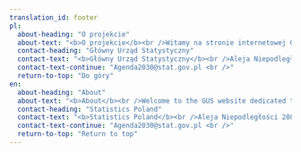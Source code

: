 ```yaml
---
translation_id: footer
pl:
  about-heading: "O projekcie"
  about-text: "<b>O projekcie</b><br />Witamy na stronie internetowej GUS poświęconej Agendzie 2030 i Celom Zrównoważonego Rozwoju"
  contact-heading: "Główny Urząd Statystyczny"
  contact-text: "<b>Główny Urząd Statystyczny</b><br />Aleja Niepodległości 208<br />00-925 Warszawa<br />"
  contact-text-continue: "Agenda2030@stat.gov.pl <br />"
  return-to-top: "Do góry"
en:
  about-heading: "About"
  about-text: "<b>About</b><br />Welcome to the GUS website dedicated to Agenda 2030 and Sustainable Development Goals"
  contact-heading: "Statistics Poland"
  contact-text: "<b>Statistics Poland</b><br />Aleja Niepodległości 208<br />00-925 Warszawa<br />"
  contact-text-continue: "Agenda2030@stat.gov.pl <br />"
  return-to-top: "Return to top"
---
```

